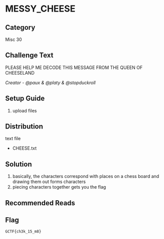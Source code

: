 # MESSY_CHEESE

## Category
Misc 30

## Challenge Text

PLEASE HELP ME DECODE THIS MESSAGE FROM THE QUEEN OF CHEESELAND

_Creator - @paux &amp; @platy &amp; @stopduckroll_

## Setup Guide
1. upload files

## Distribution
text file
- CHEESE.txt
## Solution
1.	basically, the characters correspond with places on a chess board and drawing them out forms characters
2.	piecing characters together gets you the flag
## Recommended Reads

## Flag
`GCTF{ch3k_15_m8}`